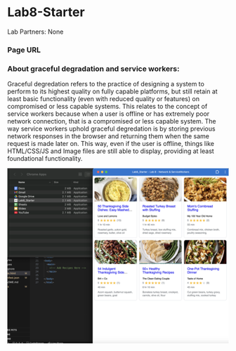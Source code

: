 # Lab8-Starter

Lab Partners: None

### Page URL

### About graceful degradation and service workers:
Graceful degredation refers to the practice of designing a system to perform to its highest quality on fully capable platforms, but still retain at least basic functionality (even with reduced quality or features) on compromised or less capable systems. This relates to the concept of service workers because when a user is offline or has extremely poor network connection, that is a compromised or less capable system. The way service workers uphold graceful degredation is by storing previous network responses in the browser and returning them when the same request is made later on. This way, even if the user is offline, things like HTML/CSS/JS and Image files are still able to display, providing at least foundational functionality.

![img](pwa.png)